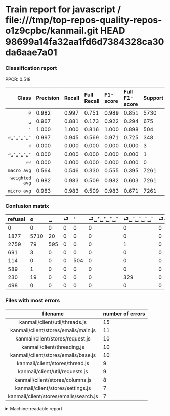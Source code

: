# Train report for javascript / file:///tmp/top-repos-quality-repos-o1z9cpbc/kanmail.git HEAD 98699a14fa32aa1fd6d7384328ca30da6aae7a01

### Classification report

PPCR: 0.518

| Class | Precision | Recall | Full Recall | F1-score | Full F1-score | Support | Full Support | PPCR |
|------:|:----------|:-------|:------------|:---------|:---------|:--------|:-------------|:-----|
| `∅` | 0.982| 0.997| 0.751| 0.989| 0.851| 5730| 7607| 0.753 |
| `␣` | 0.967| 0.881| 0.173| 0.922| 0.294| 675| 3434| 0.197 |
| `'` | 1.000| 1.000| 0.816| 1.000| 0.898| 504| 618| 0.816 |
| `⏎␣⁻␣⁻␣⁻␣⁻` | 0.997| 0.945| 0.569| 0.971| 0.725| 348| 578| 0.602 |
| `⏎` | 0.000| 0.000| 0.000| 0.000| 0.000| 3| 694| 0.004 |
| `⏎␣⁺␣⁺␣⁺␣⁺` | 0.000| 0.000| 0.000| 0.000| 0.000| 1| 590| 0.002 |
| `⏎⏎` | 0.000| 0.000| 0.000| 0.000| 0.000| 0| 498| 0.000 |
| `macro avg` | 0.564| 0.546| 0.330| 0.555| 0.395| 7261| 14019| 0.518 |
| `weighted avg` | 0.982| 0.983| 0.509| 0.982| 0.603| 7261| 14019| 0.518 |
| `micro avg` | 0.983| 0.983| 0.509| 0.983| 0.671| 7261| 14019| 0.518 |

### Confusion matrix

|refusal|  ∅| ␣| ⏎| '| ⏎␣⁺␣⁺␣⁺␣⁺| ⏎␣⁻␣⁻␣⁻␣⁻| ⏎⏎| 
|:---|:---|:---|:---|:---|:---|:---|:---|
|0 |0 |0 |0 |0 |0 |0 |0 |
|1877 |5710 |20 |0 |0 |0 |0 |0 |
|2759 |79 |595 |0 |0 |0 |1 |0 |
|691 |3 |0 |0 |0 |0 |0 |0 |
|114 |0 |0 |0 |504 |0 |0 |0 |
|589 |1 |0 |0 |0 |0 |0 |0 |
|230 |19 |0 |0 |0 |0 |329 |0 |
|498 |0 |0 |0 |0 |0 |0 |0 |

### Files with most errors

| filename | number of errors|
|:----:|:-----|
| kanmail/client/util/threads.js | 15 |
| kanmail/client/stores/emails/main.js | 11 |
| kanmail/client/stores/request.js | 10 |
| kanmail/client/threading.js | 10 |
| kanmail/client/stores/emails/base.js | 10 |
| kanmail/client/stores/thread.js | 9 |
| kanmail/client/util/requests.js | 9 |
| kanmail/client/stores/columns.js | 8 |
| kanmail/client/stores/settings.js | 7 |
| kanmail/client/stores/emails/search.js | 7 |

<details>
    <summary>Machine-readable report</summary>
```json
{
  "cl_report": {"\u0027": {"f1-score": 1.0, "precision": 1.0, "recall": 1.0, "support": 504}, "macro avg": {"f1-score": 0.5546302861775414, "precision": 0.5638427821430189, "recall": 0.5461990541336994, "support": 7261}, "micro avg": {"f1-score": 0.9830601845475829, "precision": 0.9830601845475829, "recall": 0.9830601845475829, "support": 7261}, "weighted avg": {"f1-score": 0.9824875782460222, "precision": 0.9824312527982393, "recall": 0.9830601845475829, "support": 7261}, "\u2205": {"f1-score": 0.9894299081614971, "precision": 0.9824501032346868, "recall": 0.9965095986038395, "support": 5730}, "\u23ce": {"f1-score": 0.0, "precision": 0.0, "recall": 0.0, "support": 3}, "\u23ce\u23ce": {"f1-score": 0.0, "precision": 0.0, "recall": 0.0, "support": 0}, "\u23ce\u2423\u207a\u2423\u207a\u2423\u207a\u2423\u207a": {"f1-score": 0.0, "precision": 0.0, "recall": 0.0, "support": 1}, "\u23ce\u2423\u207b\u2423\u207b\u2423\u207b\u2423\u207b": {"f1-score": 0.9705014749262536, "precision": 0.996969696969697, "recall": 0.9454022988505747, "support": 348}, "\u2423": {"f1-score": 0.9224806201550388, "precision": 0.967479674796748, "recall": 0.8814814814814815, "support": 675}},
  "cl_report_full": {"\u0027": {"f1-score": 0.8983957219251336, "precision": 1.0, "recall": 0.8155339805825242, "support": 618}, "macro avg": {"f1-score": 0.3954281674878711, "precision": 0.5638427821430189, "recall": 0.3298042692051658, "support": 14019}, "micro avg": {"f1-score": 0.6708646616541353, "precision": 0.9830601845475829, "recall": 0.5091661316784364, "support": 14019}, "weighted avg": {"f1-score": 0.6032613296627727, "precision": 0.8552729597979014, "recall": 0.5091661316784364, "support": 14019}, "\u2205": {"f1-score": 0.8510321186377524, "precision": 0.9824501032346868, "recall": 0.7506244248718286, "support": 7607}, "\u23ce": {"f1-score": 0.0, "precision": 0.0, "recall": 0.0, "support": 694}, "\u23ce\u23ce": {"f1-score": 0.0, "precision": 0.0, "recall": 0.0, "support": 498}, "\u23ce\u2423\u207a\u2423\u207a\u2423\u207a\u2423\u207a": {"f1-score": 0.0, "precision": 0.0, "recall": 0.0, "support": 590}, "\u23ce\u2423\u207b\u2423\u207b\u2423\u207b\u2423\u207b": {"f1-score": 0.724669603524229, "precision": 0.996969696969697, "recall": 0.5692041522491349, "support": 578}, "\u2423": {"f1-score": 0.2938997283279822, "precision": 0.967479674796748, "recall": 0.17326732673267325, "support": 3434}},
  "ppcr": 0.5179399386546829
}
```
</details>
